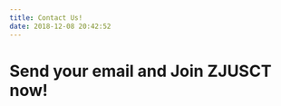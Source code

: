 ```yaml
---
title: Contact Us!
date: 2018-12-08 20:42:52
---
```

# Send your email and Join ZJUSCT now!
<script>window.location.href ="mailto:jiongchiyu@zju.edu.cn"</script>